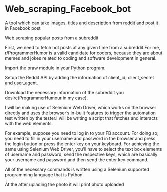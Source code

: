 # Web_scraping_Facebook_bot
A tool which can take images, titles and description from reddit and post it in Facebook post

Web scraping popular posts from a subreddit

First, we need to fetch hot posts at any given time from a subreddit.For me, r/ProgrammerHumor is a valid candidate for coders, because they are about memes and jokes related to coding and software development in general.

Import the praw module in your Python program.

Setup the Reddit API by adding the information of client_id, client_secret and user_agent.

Download the necessary information of the subreddit you desire(ProgrammerHumour in my case).

I will be making use of Selenium Web Driver, which works on the browser directly and uses the browser’s in-built features to trigger the automation test written by the tester.I will be writing a script that fetches and interacts with the web elements.

For example, suppose you need to log in to your FB account. For doing so, you need to fill in your username and password in the browser and press the login button or press the enter key on your keyboard. For achieving the same using Selenium Web Driver, you’ll have to select the text box elements of username and password, send the respective keys, which are basically your username and password and then send the enter key command.

All of the necessary commands is written using a Selenium supported programming language that is Python.

At the after uplading the photo it will print photo uploaded
